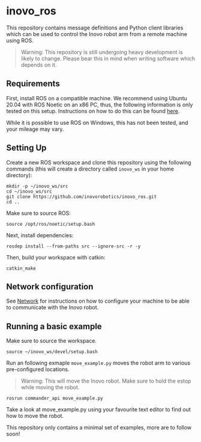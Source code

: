 # inovo_ros

This repository contains message definitions and Python client libraries which can be used to control the Inovo robot arm from a remote machine using ROS.

> Warning: This repository is still undergoing heavy development is likely to change. Please bear this in mind when writing software which depends on it.

## Requirements

First, install ROS on a compatible machine. We recommend using Ubuntu 20.04 with ROS Noetic on an x86 PC, thus, the following information is only tested on this setup. Instructions on how to do this can be found [here](http://wiki.ros.org/noetic/Installation/Ubuntu).

While it is possible to use ROS on Windows, this has not been tested, and your mileage may vary.

## Setting Up

Create a new ROS workspace and clone this repository using the following commands (this will create a directory called  `inovo_ws` in your home directory):

```
mkdir -p ~/inovo_ws/src
cd ~/inovo_ws/src
git clone https://github.com/inovorobotics/inovo_ros.git
cd ..
```

Make sure to source ROS:
```
source /opt/ros/noetic/setup.bash
```

Next, install dependencies:
```
rosdep install --from-paths src --ignore-src -r -y
```

Then, build your workspace with catkin:
```
catkin_make
```

## Network configuration
See [Network](docs/NETWORK.md) for instructions on how to configure your machine to be able to communicate with the Inovo robot.

## Running a basic example

Make sure to source the workspace.
```
source ~/inovo_ws/devel/setup.bash
```

Run an following exmaple `move_example.py` moves the robot arm to various pre-configured locations.

> Warning: This will move the Inovo robot. Make sure to hold the estop while moving the robot.
```
rosrun commander_api move_example.py
```

Take a look at move_example.py using your favourite text editor to find out how to move the robot.

This repository only contains a minimal set of examples, more are to follow soon!
